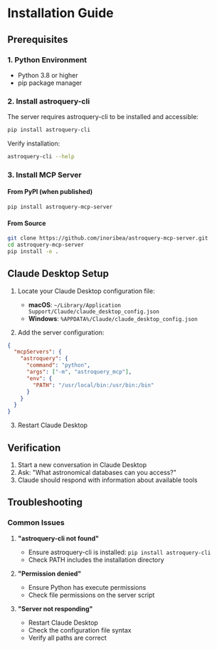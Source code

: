 # Installation Guide

## Prerequisites

### 1. Python Environment
- Python 3.8 or higher
- pip package manager

### 2. Install astroquery-cli
The server requires astroquery-cli to be installed and accessible:

```bash
pip install astroquery-cli
```

Verify installation:
```bash
astroquery-cli --help
```

### 3. Install MCP Server

#### From PyPI (when published)
```bash
pip install astroquery-mcp-server
```

#### From Source
```bash
git clone https://github.com/inoribea/astroquery-mcp-server.git
cd astroquery-mcp-server
pip install -e .
```

## Claude Desktop Setup

1. Locate your Claude Desktop configuration file:
   - **macOS**: `~/Library/Application Support/Claude/claude_desktop_config.json`
   - **Windows**: `%APPDATA%/Claude/claude_desktop_config.json`

2. Add the server configuration:
```json
{
  "mcpServers": {
    "astroquery": {
      "command": "python",
      "args": ["-m", "astroquery_mcp"],
      "env": {
        "PATH": "/usr/local/bin:/usr/bin:/bin"
      }
    }
  }
}
```

3. Restart Claude Desktop

## Verification

1. Start a new conversation in Claude Desktop
2. Ask: "What astronomical databases can you access?"
3. Claude should respond with information about available tools

## Troubleshooting

### Common Issues

1. **"astroquery-cli not found"**
   - Ensure astroquery-cli is installed: `pip install astroquery-cli`
   - Check PATH includes the installation directory

2. **"Permission denied"**
   - Ensure Python has execute permissions
   - Check file permissions on the server script

3. **"Server not responding"**
   - Restart Claude Desktop
   - Check the configuration file syntax
   - Verify all paths are correct
